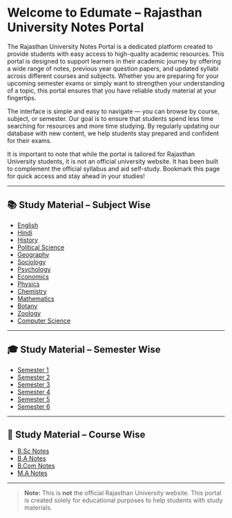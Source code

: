# Welcome to Edumate – Rajasthan University Notes Portal

The Rajasthan University Notes Portal is a dedicated platform created to provide students with easy access to high-quality academic resources. This portal is designed to support learners in their academic journey by offering a wide range of notes, previous year question papers, and updated syllabi across different courses and subjects. Whether you are preparing for your upcoming semester exams or simply want to strengthen your understanding of a topic, this portal ensures that you have reliable study material at your fingertips.

The interface is simple and easy to navigate — you can browse by course, subject, or semester. Our goal is to ensure that students spend less time searching for resources and more time studying. By regularly updating our database with new content, we help students stay prepared and confident for their exams.

It is important to note that while the portal is tailored for Rajasthan University students, it is not an official university website. It has been built to complement the official syllabus and aid self-study. Bookmark this page for quick access and stay ahead in your studies!

---

## 📚 Study Material – Subject Wise
- [English](https://uor.edumate.life/subjects/english)
- [Hindi](https://uor.edumate.life/subjects/hindi)
- [History](https://uor.edumate.life/subjects/history)
- [Political Science](https://uor.edumate.life/subjects/political-science)
- [Geography](https://uor.edumate.life/subjects/geography)
- [Sociology](https://uor.edumate.life/subjects/sociology)
- [Psychology](https://uor.edumate.life/subjects/psychology)
- [Economics](https://uor.edumate.life/subjects/economics)
- [Physics](https://uor.edumate.life/subjects/physics)
- [Chemistry](https://uor.edumate.life/subjects/chemistry)
- [Mathematics](https://uor.edumate.life/subjects/mathematics)
- [Botany](https://uor.edumate.life/subjects/botany)
- [Zoology](https://uor.edumate.life/subjects/zoology)
- [Computer Science](https://uor.edumate.life/subjects/computer-science)

---

## 🎓 Study Material – Semester Wise
- [Semester 1](https://uor.edumate.life/semester/semester-1)
- [Semester 2](https://uor.edumate.life/semester/semester-2)
- [Semester 3](https://uor.edumate.life/semester/semester-3)
- [Semester 4](https://uor.edumate.life/semester/semester-4)
- [Semester 5](https://uor.edumate.life/semester/semester-5)
- [Semester 6](https://uor.edumate.life/semester/semester-6)

---

## 📖 Study Material – Course Wise
- [B.Sc Notes](https://uor.edumate.life/courses/BSC)
- [B.A Notes](https://uor.edumate.life/courses/BA)
- [B.Com Notes](https://uor.edumate.life/courses/BCOM)
- [M.A Notes](https://uor.edumate.life/courses/MA)

---

> **Note:** This is **not** the official Rajasthan University website. This portal is created solely for educational purposes to help students with study materials.
